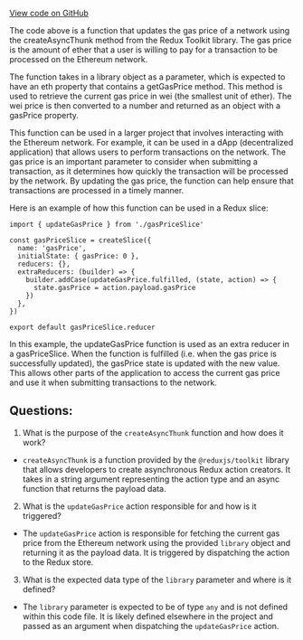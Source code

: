 [View code on GitHub](zoo-labs/zoo/blob/master/core/src/state/network/actions.ts)

The code above is a function that updates the gas price of a network using the createAsyncThunk method from the Redux Toolkit library. The gas price is the amount of ether that a user is willing to pay for a transaction to be processed on the Ethereum network. 

The function takes in a library object as a parameter, which is expected to have an eth property that contains a getGasPrice method. This method is used to retrieve the current gas price in wei (the smallest unit of ether). The wei price is then converted to a number and returned as an object with a gasPrice property.

This function can be used in a larger project that involves interacting with the Ethereum network. For example, it can be used in a dApp (decentralized application) that allows users to perform transactions on the network. The gas price is an important parameter to consider when submitting a transaction, as it determines how quickly the transaction will be processed by the network. By updating the gas price, the function can help ensure that transactions are processed in a timely manner.

Here is an example of how this function can be used in a Redux slice:

```
import { updateGasPrice } from './gasPriceSlice'

const gasPriceSlice = createSlice({
  name: 'gasPrice',
  initialState: { gasPrice: 0 },
  reducers: {},
  extraReducers: (builder) => {
    builder.addCase(updateGasPrice.fulfilled, (state, action) => {
      state.gasPrice = action.payload.gasPrice
    })
  },
})

export default gasPriceSlice.reducer
```

In this example, the updateGasPrice function is used as an extra reducer in a gasPriceSlice. When the function is fulfilled (i.e. when the gas price is successfully updated), the gasPrice state is updated with the new value. This allows other parts of the application to access the current gas price and use it when submitting transactions to the network.
## Questions: 
 1. What is the purpose of the `createAsyncThunk` function and how does it work?
- `createAsyncThunk` is a function provided by the `@reduxjs/toolkit` library that allows developers to create asynchronous Redux action creators. It takes in a string argument representing the action type and an async function that returns the payload data.

2. What is the `updateGasPrice` action responsible for and how is it triggered?
- The `updateGasPrice` action is responsible for fetching the current gas price from the Ethereum network using the provided `library` object and returning it as the payload data. It is triggered by dispatching the action to the Redux store.

3. What is the expected data type of the `library` parameter and where is it defined?
- The `library` parameter is expected to be of type `any` and is not defined within this code file. It is likely defined elsewhere in the project and passed as an argument when dispatching the `updateGasPrice` action.
